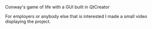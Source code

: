 Conway's game of life with a GUI built in QtCreator

For employers or anybody else that is interested I made a small video displaying the project.
